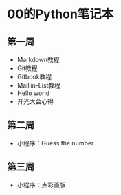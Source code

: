 # 00的Python笔记本

## 第一周

* Markdown教程
* Git教程
* Gitbook教程
* Maillin-List教程
* Hello world
* 开光大会心得

## 第二周

* 小程序：Guess the number

## 第三周

* 小程序：点彩画版
